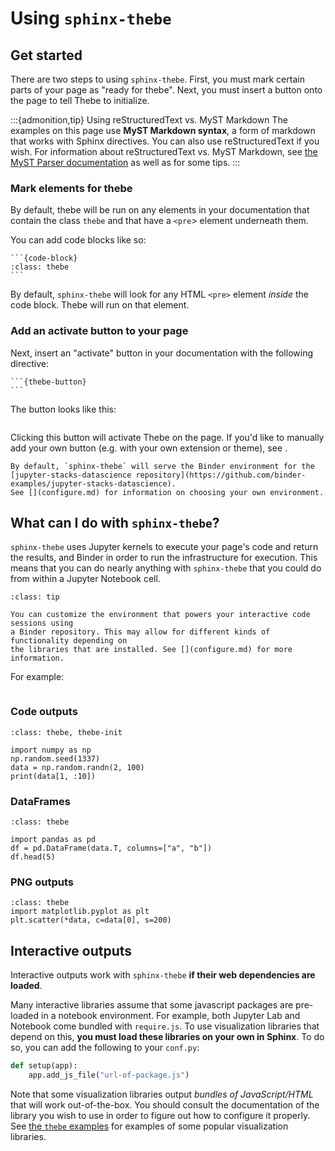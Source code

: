 # Using `sphinx-thebe`

## Get started

There are two steps to using `sphinx-thebe`. First, you must mark certain
parts of your page as "ready for thebe". Next, you must insert a button onto
the page to tell Thebe to initialize.

:::{admonition,tip} Using reStructuredText vs. MyST Markdown
The examples on this page use **MyST Markdown syntax**, a form of markdown that works with Sphinx directives. You can also use reStructuredText if you wish. For information about reStructuredText vs. MyST Markdown, see [the MyST Parser documentation](https://myst-parser.readthedocs.io/en/latest/using/syntax.html) as well as [](examples/rst) for some tips.
:::

### Mark elements for thebe

By default, thebe will be run on any elements in your documentation that contain
the class `thebe` and that have a `<pre`> element underneath them.

You can add code blocks like so:

````
```{code-block}
:class: thebe
```
````

By default, `sphinx-thebe` will look for any HTML `<pre>` element *inside* the code
block. Thebe will run on that element.

### Add an activate button to your page

Next, insert an "activate" button in your documentation with the following
directive:

````
```{thebe-button}
```
````

The button looks like this:

```{thebe-button}
```

Clicking this button will activate Thebe on the page. If you'd like to manually
add your own button (e.g. with your own extension or theme), see [](add-custom-button).

```{note}
By default, `sphinx-thebe` will serve the Binder environment for the
[jupyter-stacks-datascience repository](https://github.com/binder-examples/jupyter-stacks-datascience).
See [](configure.md) for information on choosing your own environment.
```

## What can I do with `sphinx-thebe`?

`sphinx-thebe` uses Jupyter kernels to execute your page's code and return the
results, and Binder in order to run the infrastructure for execution. This means that
you can do nearly anything with `sphinx-thebe` that you could do from within a
Jupyter Notebook cell.

```{admonition} You can customize your environment
:class: tip

You can customize the environment that powers your interactive code sessions using
a Binder repository. This may allow for different kinds of functionality depending on
the libraries that are installed. See [](configure.md) for more information.
```

For example:

```{thebe-button} Launch examples below!
```

### Code outputs

```{code-block}
:class: thebe, thebe-init

import numpy as np
np.random.seed(1337)
data = np.random.randn(2, 100)
print(data[1, :10])
```

### DataFrames

```{code-block}
:class: thebe

import pandas as pd
df = pd.DataFrame(data.T, columns=["a", "b"])
df.head(5)
```

### PNG outputs

```{code-block}
:class: thebe
import matplotlib.pyplot as plt
plt.scatter(*data, c=data[0], s=200)
```

## Interactive outputs

Interactive outputs work with `sphinx-thebe` **if their web dependencies are loaded**.

Many interactive libraries assume that some javascript packages are pre-loaded in a notebook environment. For example, both Jupyter Lab and Notebook come bundled with `require.js`. To use visualization libraries that depend on this, **you must load these libraries on your own in Sphinx**. To do so, you can add the following to your `conf.py`:

```python
def setup(app):
    app.add_js_file("url-of-package.js")
```

Note that some visualization libraries output *bundles of JavaScript/HTML* that will work out-of-the-box. You should consult the documentation of the library you wish to use in order to figure out how to configure it properly. See [the `thebe` examples](https://thebe.readthedocs.io/en/latest/) for examples of some popular visualization libraries.
